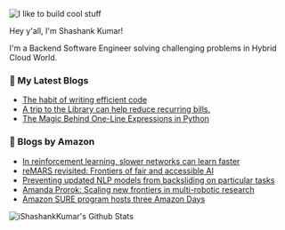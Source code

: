 ![I like to build cool stuff](https://res.cloudinary.com/dt8g3rhcy/image/upload/v1595929574/i_like_to_build_cool_shit._1_nzbwjh.png)

Hey y'all, I'm Shashank Kumar! 

I'm a Backend Software Engineer solving challenging problems in Hybrid Cloud World.

### 📕 My Latest Blogs
<!-- BLOG-POST-LIST:START -->
- [The habit of writing efficient code](https://medium.com/@ishashankkumar/the-habit-of-writing-efficient-code-153b05f04269?source=rss-d24dda280d5f------2)
- [A trip to the Library can help reduce recurring bills.](https://medium.com/swlh/a-trip-to-the-library-can-help-reduce-recurring-bills-23bca495cdf5?source=rss-d24dda280d5f------2)
- [The Magic Behind One-Line Expressions in Python](https://medium.com/swlh/the-magic-behind-one-line-expressions-in-python-816c10180c5c?source=rss-d24dda280d5f------2)
<!-- BLOG-POST-LIST:END -->

### 📕 Blogs by Amazon
<!-- AMAZON-BLOG-POST-LIST:START -->
- [In reinforcement learning, slower networks can learn faster](https://www.amazon.science/blog/in-reinforcement-learning-slower-networks-can-learn-faster)
- [reMARS revisited: Frontiers of fair and accessible AI](https://www.amazon.science/latest-news/remars-revisited-frontiers-of-fair-and-accessible-ai)
- [Preventing updated NLP models from backsliding on particular tasks](https://www.amazon.science/blog/preventing-updated-nlp-models-from-backsliding-on-particular-tasks)
- [Amanda Prorok: Scaling new frontiers in multi-robotic research](https://www.amazon.science/research-awards/success-stories/amanda-prorok-scaling-new-frontiers-in-multi-robotic-research)
- [Amazon SURE program hosts three Amazon Days](https://www.amazon.science/latest-news/amazon-sure-program-hosts-three-amazon-days)
<!-- AMAZON-BLOG-POST-LIST:END -->



<img align="center" alt="iShashankKumar's Github Stats" src="https://github-readme-stats.vercel.app/api?username=ishashankkumar&show_icons=true&hide_border=true" />
